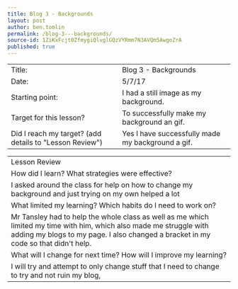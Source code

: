 ```yaml
---
title: Blog 3 - Backgrounds
layout: post
author: ben.tomlin
permalink: /blog-3---backgrounds/
source-id: 1ZiKxFcjt0ZfmygiQlvglGQzVYRmm7N3AVQm5AwgoZrA
published: true
---
```

<table>
  <tr>
    <td>Title:</td>
    <td>Blog 3 - Backgrounds</td>
  </tr>
  <tr>
    <td>Date:</td>
    <td>5/7/17</td>
  </tr>
  <tr>
    <td>Starting point:</td>
    <td>I had a still image as my background.</td>
  </tr>
  <tr>
    <td>Target for this lesson?</td>
    <td>To successfully make my background an gif.</td>
  </tr>
  <tr>
    <td>Did I reach my target? 
(add details to "Lesson Review")</td>
    <td>Yes I have successfully made my background a gif.</td>
  </tr>
</table>


<table>
  <tr>
    <td>Lesson Review</td>
  </tr>
  <tr>
    <td>How did I learn? What strategies were effective? </td>
  </tr>
  <tr>
    <td>I asked around the class for help on how to change my background and just trying on my own helped a  lot</td>
  </tr>
  <tr>
    <td>What limited my learning? Which habits do I need to work on? </td>
  </tr>
  <tr>
    <td>Mr Tansley had to help the whole class as well as me which limited my time with him, which also made me struggle with adding my blogs to my page. I also changed a bracket in my code so that didn't help. </td>
  </tr>
  <tr>
    <td>What will I change for next time? How will I improve my learning?</td>
  </tr>
  <tr>
    <td>I will try and attempt to only change stuff that I need to change to try and not ruin my blog, </td>
  </tr>
</table>


